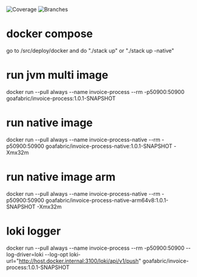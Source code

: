 ![Coverage](.github/badges/jacoco.svg)
![Branches](.github/badges/branches.svg)

# docker compose
go to /src/deploy/docker and do "./stack up" or "./stack up -native"

# run jvm multi image
docker run --pull always --name invoice-process --rm -p50900:50900 goafabric/invoice-process:1.0.1-SNAPSHOT

# run native image
docker run --pull always --name invoice-process-native --rm -p50900:50900 goafabric/invoice-process-native:1.0.1-SNAPSHOT -Xmx32m

# run native image arm
docker run --pull always --name invoice-process-native --rm -p50900:50900 goafabric/invoice-process-native-arm64v8:1.0.1-SNAPSHOT -Xmx32m

# loki logger
docker run --pull always --name invoice-process --rm -p50900:50900 --log-driver=loki --log-opt loki-url="http://host.docker.internal:3100/loki/api/v1/push" goafabric/invoice-process:1.0.1-SNAPSHOT

